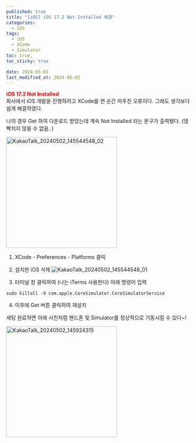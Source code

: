 ```yaml
---
published: true
title: "[iOS] iOS 17.2 Not Installed 해결"
categories:
  - iOS
tags:
  - iOS
  - XCode
  - Simulator
toc: true,
toc_sticky: true

date: 2024-05-02
last_modified_at: 2024-05-02
---
```


<span style='color: red'><b>iOS 17.2 Not Installed</b></span><br>
회사에서 iOS 개발을 진행하려고 XCode를 켠 순간 마주친 오류이다. 그래도 생각보다 쉽게 해결하였다.

나의 경우 Get 하여 다운로드 받았는데 계속 Not Installed 라는 문구가 출력됐다. (댕빡치지 않을 수 없음..)

<img width="300" alt="KakaoTalk_20240502_145544548_02" src="https://github.com/yuna1313/yuna1313.github.io/assets/93983333/e0d0da55-bcc8-470e-b57d-6d3f6afeaff0">

1. XCode - Preferences - Platforms 클릭<br>
2. 설치한 iOS 삭제
![KakaoTalk_20240502_145544548_01](https://github.com/yuna1313/yuna1313.github.io/assets/93983333/7fee6f79-a8aa-43a3-b070-a83b2c26f50c)

3. 터미널 창 클릭하여 (나는 iTerms 사용한다) 아래 명령어 입력
```
sudo killall -9 com.apple.CoreSimulator.CoreSimulatorService
```

4. 이후에 Get 버튼 클릭하여 재설치

세팅 완료하면 아래 사진처럼 핸드폰 및 Simulator를 정상적으로 기동시킬 수 있다~!

<img width="300" alt="KakaoTalk_20240502_145924315" src="https://github.com/yuna1313/yuna1313.github.io/assets/93983333/a7d2f37e-b523-41a7-bb22-c9dd1c493009">

